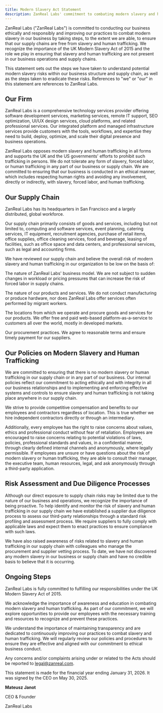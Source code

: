 ```yaml
---
title: Modern Slavery Act Statement
description: ZanReal Labs' commitment to combating modern slavery and human trafficking in our business operations and supply chains
---
```


ZanReal Labs ("ZanReal Labs") is committed to conducting our business ethically and responsibly and improving our practices to combat modern slavery in our business by taking steps, to the extent we are able, to ensure that our supply chains are free from slavery and human trafficking. We recognize the importance of the UK Modern Slavery Act of 2015 and the role we play in ensuring that slavery and human trafficking are not present in our business operations and supply chains.

This statement sets out the steps we have taken to understand potential modern slavery risks within our business structure and supply chain, as well as the steps taken to eradicate these risks. References to "we" or "our" in this statement are references to ZanReal Labs.

## Our Firm

ZanReal Labs is a comprehensive technology services provider offering software development services, marketing services, remote IT support, SEO optimization, UI/UX design services, cloud platforms, and related professional services. Our integrated platform and managed infrastructure services provide customers with the tools, workflows, and expertise they need to build, deploy, optimize, and scale their digital presence and business operations.

ZanReal Labs opposes modern slavery and human trafficking in all forms and supports the UK and the US governments' efforts to prohibit such trafficking in persons. We do not tolerate any form of slavery, forced labor, or human trafficking in any part of our business or supply chain. We are committed to ensuring that our business is conducted in an ethical manner, which includes respecting human rights and avoiding any involvement, directly or indirectly, with slavery, forced labor, and human trafficking.

## Our Supply Chain

ZanReal Labs has its headquarters in San Francisco and a largely distributed, global workforce.

Our supply chain primarily consists of goods and services, including but not limited to, computing and software services, event planning, catering services, IT equipment, recruitment agencies, purchase of retail items, office supplies, office cleaning services, food and beverage, leasing of facilities, such as office space and data centers, and professional services, such as legal and accounting firms.

We have reviewed our supply chain and believe the overall risk of modern slavery and human trafficking in our organization to be low on the basis of:

The nature of ZanReal Labs' business model. We are not subject to sudden changes in workload or pricing pressures that can increase the risk of forced labor in supply chains.

The nature of our products and services. We do not conduct manufacturing or produce hardware, nor does ZanReal Labs offer services often performed by migrant workers.

The locations from which we operate and procure goods and services for our products. We offer free and paid web-based platform-as-a-service to customers all over the world, mostly in developed markets.

Our procurement practices. We agree to reasonable terms and ensure timely payment for our suppliers.

## Our Policies on Modern Slavery and Human Trafficking

We are committed to ensuring that there is no modern slavery or human trafficking in our supply chain or in any part of our business. Our internal policies reflect our commitment to acting ethically and with integrity in all our business relationships and to implementing and enforcing effective systems and controls to ensure slavery and human trafficking is not taking place anywhere in our supply chain.

We strive to provide competitive compensation and benefits to our employees and contractors regardless of location. This is true whether we hire independent contractors directly or through an intermediary.

Additionally, every employee has the right to raise concerns about values, ethics and professional conduct without fear of retaliation. Employees are encouraged to raise concerns relating to potential violations of laws, policies, professional standards and values, in a confidential manner, through clearly defined internal channels and anonymously, where legally permissible. If employees are unsure or have questions about the risk of modern slavery or human trafficking, they are able to consult their manager, the executive team, human resources, legal, and ask anonymously through a third-party application.

## Risk Assessment and Due Diligence Processes

Although our direct exposure to supply chain risks may be limited due to the nature of our business and operations, we recognize the importance of being proactive. To help identify and monitor the risk of slavery and human trafficking in our supply chain we have established a supplier due diligence process to assess our third-party relationships through a standard risk profiling and assessment process. We require suppliers to fully comply with applicable laws and expect them to enact practices to ensure compliance with such laws.

We have also raised awareness of risks related to slavery and human trafficking in our supply chain with colleagues who manage the procurement and supplier vetting process. To date, we have not discovered any modern slavery in our business or supply chain and have no credible basis to believe that it is occurring.

## Ongoing Steps

ZanReal Labs is fully committed to fulfilling our responsibilities under the UK Modern Slavery Act of 2015.

We acknowledge the importance of awareness and education in combating modern slavery and human trafficking. As part of our commitment, we will explore opportunities to provide our employees with the necessary training and resources to recognize and prevent these practices.

We understand the importance of maintaining transparency and are dedicated to continuously improving our practices to combat slavery and human trafficking. We will regularly review our policies and procedures to ensure they are effective and aligned with our commitment to ethical business conduct.

Any concerns and/or complaints arising under or related to the Acts should be reported to <legal@zanreal.com>.

This statement is made for the financial year ending January 31, 2026. It was signed by the CEO on May 30, 2025.

**Mateusz Janot**

CEO & Founder

ZanReal Labs
